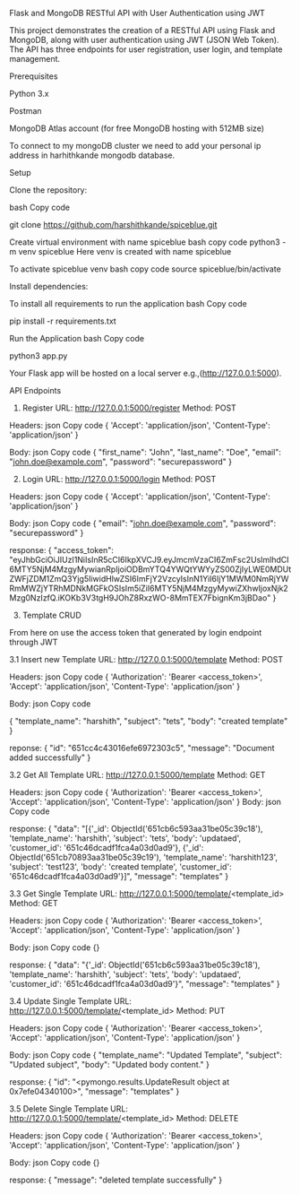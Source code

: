Flask and MongoDB RESTful API with User Authentication using JWT

This project demonstrates the creation of a RESTful API using Flask and MongoDB, along with user authentication using JWT (JSON Web Token). The API has three endpoints for user registration, user login, and template management.

Prerequisites

Python 3.x

Postman

MongoDB Atlas account (for free MongoDB hosting with 512MB size)

To connect to my mongoDB cluster we need to add your personal ip address in harhithkande mongodb database.

Setup

Clone the repository:

bash
Copy code

git clone https://github.com/harshithkande/spiceblue.git


Create virtual environment with name spiceblue 
bash 
copy code
python3 -m venv spiceblue
Here venv is created with name spiceblue

To activate spiceblue venv 
bash 
copy code
source spiceblue/bin/activate

Install dependencies:

To install all requirements to run the application
bash
Copy code

pip install -r requirements.txt

Run the Application
bash
Copy code

python3 app.py


Your Flask app will be hosted on a local server e.g.,(http://127.0.0.1:5000).

API Endpoints
1. Register
URL: http://127.0.0.1:5000/register
Method: POST


Headers:
json
Copy code
{
    'Accept': 'application/json',
    'Content-Type': 'application/json'
}


Body:
json
Copy code
{
    "first_name": "John",
    "last_name": "Doe",
    "email": "john.doe@example.com",
    "password": "securepassword"
}


2. Login
URL: http://127.0.0.1:5000/login
Method: POST


Headers:
json
Copy code
{
    'Accept': 'application/json',
    'Content-Type': 'application/json'
}


Body:
json
Copy code
{
    "email": "john.doe@example.com",
    "password": "securepassword"
}

response:
{
    "access_token": "eyJhbGciOiJIUzI1NiIsInR5cCI6IkpXVCJ9.eyJmcmVzaCI6ZmFsc2UsImlhdCI6MTY5NjM4MzgyMywianRpIjoiODBmYTQ4YWQtYWYyZS00ZjIyLWE0MDUtZWFjZDM1ZmQ3Yjg5IiwidHlwZSI6ImFjY2VzcyIsInN1YiI6IjY1MWM0NmRjYWRmMWZjYTRhMDNkMGFkOSIsIm5iZiI6MTY5NjM4MzgyMywiZXhwIjoxNjk2Mzg0NzIzfQ.iKOKb3V3tgH9JOhZ8RxzWO-8MmTEX7FbignKm3jBDao"
}



3. Template CRUD

From here on use the access token that generated by login endpoint through JWT

3.1 Insert new Template
URL: http://127.0.0.1:5000/template
Method: POST

Headers:
json
Copy code
{
    'Authorization': 'Bearer <access_token>',
    'Accept': 'application/json',
    'Content-Type': 'application/json'
}

Body:
json
Copy code

  {
                "template_name": "harshith",
                "subject": "tets",
                "body": "created template"
    } 

reponse:
{
    "id": "651cc4c43016efe6972303c5",
    "message": "Document added successfully"
}

3.2 Get All Template
URL: http://127.0.0.1:5000/template
Method: GET

Headers:
json
Copy code
{
    'Authorization': 'Bearer <access_token>',
    'Accept': 'application/json',
    'Content-Type': 'application/json'
}
Body:
json
Copy code

response:
{
    "data": "[{'_id': ObjectId('651cb6c593aa31be05c39c18'), 'template_name': 'harshith', 'subject': 'tets', 'body': 'updataed', 'customer_id': '651c46dcadf1fca4a03d0ad9'}, {'_id': ObjectId('651cb70893aa31be05c39c19'), 'template_name': 'harshith123', 'subject': 'test123', 'body': 'created template', 'customer_id': '651c46dcadf1fca4a03d0ad9'}]",
    "message": "templates"
}

3.3 Get Single Template
URL: http://127.0.0.1:5000/template/<template_id>
Method: GET

Headers:
json
Copy code
{
    'Authorization': 'Bearer <access_token>',
    'Accept': 'application/json',
    'Content-Type': 'application/json'
}

Body:
json
Copy code
{}


response:
{
    "data": "{'_id': ObjectId('651cb6c593aa31be05c39c18'), 'template_name': 'harshith', 'subject': 'tets', 'body': 'updataed', 'customer_id': '651c46dcadf1fca4a03d0ad9'}",
    "message": "templates"
}


3.4 Update Single Template
URL: http://127.0.0.1:5000/template/<template_id>
Method: PUT

Headers:
json
Copy code
{
    'Authorization': 'Bearer <access_token>',
    'Accept': 'application/json',
    'Content-Type': 'application/json'
}

Body:
json
Copy code
{
    "template_name": "Updated Template",
    "subject": "Updated subject",
    "body": "Updated body content."
}

response:
{
    "id": "<pymongo.results.UpdateResult object at 0x7efe04340100>",
    "message": "templates"
}

3.5 Delete Single Template
URL: http://127.0.0.1:5000/template/<template_id>
Method: DELETE

Headers:
json
Copy code
{
    'Authorization': 'Bearer <access_token>',
    'Accept': 'application/json',
    'Content-Type': 'application/json'
}

Body:
json
Copy code
{}

response:
{
    "message": "deleted template successfully"
}
